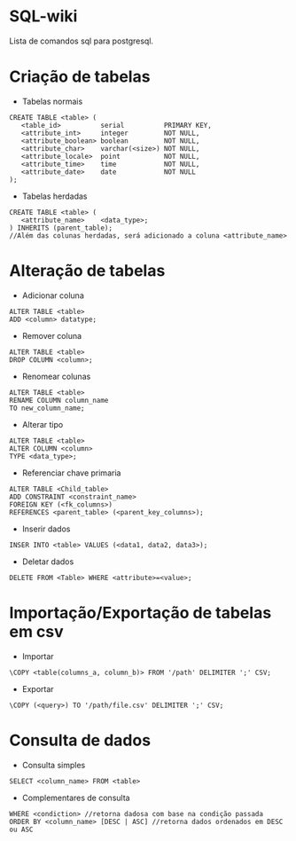 # SQL-wiki
Lista de comandos sql para postgresql.

# Criação de tabelas

- Tabelas normais
```
CREATE TABLE <table> (
   <table_id>          serial          PRIMARY KEY,
   <attribute_int>     integer         NOT NULL,
   <attribute_boolean> boolean         NOT NULL,
   <attribute_char>    varchar(<size>) NOT NULL,
   <attribute_locale>  point           NOT NULL,
   <attribute_time>    time            NOT NULL,
   <attribute_date>    date            NOT NULL
);
```

- Tabelas herdadas
```
CREATE TABLE <table> (
   <attribute_name>    <data_type>;
) INHERITS (parent_table);
//Além das colunas herdadas, será adicionado a coluna <attribute_name>
```


# Alteração de tabelas

- Adicionar coluna
```
ALTER TABLE <table>
ADD <column> datatype;
```

- Remover coluna
```
ALTER TABLE <table>
DROP COLUMN <column>;
```

- Renomear colunas
```
ALTER TABLE <table>
RENAME COLUMN column_name
TO new_column_name;
```

- Alterar tipo
```
ALTER TABLE <table>
ALTER COLUMN <column>
TYPE <data_type>;
```

- Referenciar chave primaria
```
ALTER TABLE <Child_table>
ADD CONSTRAINT <constraint_name>
FOREIGN KEY (<fk_columns>)
REFERENCES <parent_table> (<parent_key_columns>);
```

- Inserir dados
```
INSER INTO <table> VALUES (<data1, data2, data3>);
```

- Deletar dados
```
DELETE FROM <Table> WHERE <attribute>=<value>;
```

# Importação/Exportação de tabelas em csv

- Importar
```
\COPY <table(columns_a, column_b)> FROM '/path' DELIMITER ';' CSV;
```

- Exportar
```
\COPY (<query>) TO '/path/file.csv' DELIMITER ';' CSV;
```

# Consulta de dados

- Consulta simples
```
SELECT <column_name> FROM <table>
```
- Complementares de consulta
```
WHERE <condiction> //retorna dadosa com base na condição passada
ORDER BY <column_name> [DESC | ASC] //retorna dados ordenados em DESC ou ASC

```


